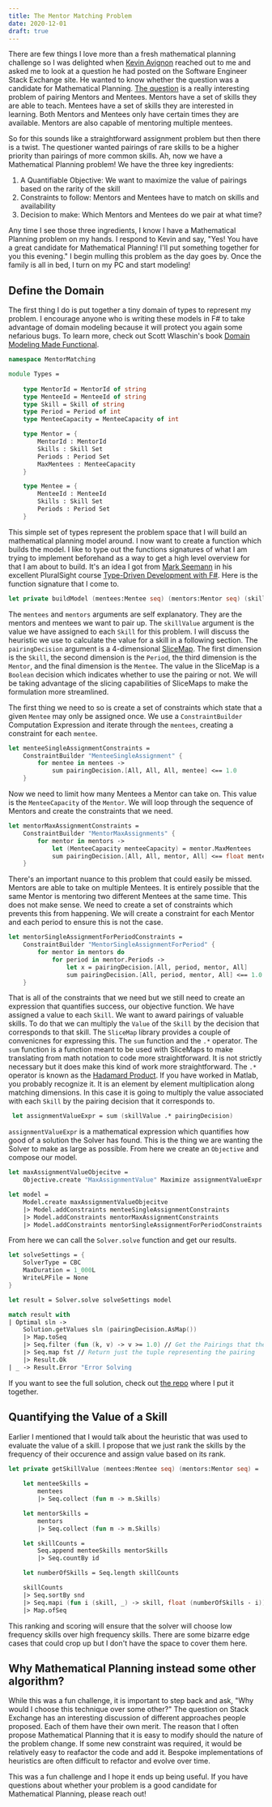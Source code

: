 ```yaml
---
title: The Mentor Matching Problem
date: 2020-12-01
draft: true
---
```


There are few things I love more than a fresh mathematical planning challenge so I was delighted when [Kevin Avignon](https://twitter.com/KAvignon) reached out to me and asked me to look at a question he had posted on the Software Engineer Stack Exchange site. He wanted to know whether the question was a candidate for Mathematical Planning. [The question](https://softwareengineering.stackexchange.com/questions/418268/mentorship-schedule-matchmaking-algorithm) is a really interesting problem of pairing Mentors and Mentees. Mentors have a set of skills they are able to teach. Mentees have a set of skills they are interested in learning. Both Mentors and Mentees only have certain times they are available. Mentors are also capable of mentoring multiple mentees.

So for this sounds like a straightforward assignment problem but then there is a twist. The questioner wanted pairings of rare skills to be a higher priority than pairings of more common skills. Ah, now we have a Mathematical Planning problem! We have the three key ingredients:

1. A Quantifiable Objective: We want to maximize the value of pairings based on the rarity of the skill
2. Constraints to follow: Mentors and Mentees have to match on skills and availability
3. Decision to make: Which Mentors and Mentees do we pair at what time?

Any time I see those three ingredients, I know I have a Mathematical Planning problem on my hands. I respond to Kevin and say, "Yes! You have a great candidate for Mathematical Planning! I'll put something together for you this evening." I begin mulling this problem as the day goes by. Once the family is all in bed, I turn on my PC and start modeling!

## Define the Domain

The first thing I do is put together a tiny domain of types to represent my problem. I encourage anyone who is writing these models in F# to take advantage of domain modeling because it will protect you again some nefarious bugs. To learn more, check out Scott Wlaschin's book [Domain Modeling Made Functional](https://fsharpforfunandprofit.com/books/).

```fsharp
namespace MentorMatching

module Types =
    
    type MentorId = MentorId of string
    type MenteeId = MenteeId of string
    type Skill = Skill of string
    type Period = Period of int
    type MenteeCapacity = MenteeCapacity of int

    type Mentor = {
        MentorId : MentorId
        Skills : Skill Set
        Periods : Period Set
        MaxMentees : MenteeCapacity
    }

    type Mentee = {
        MenteeId : MenteeId
        Skills : Skill Set
        Periods : Period Set
    }
```

This simple set of types represent the problem space that I will build an mathematical planning model around. I now want to create a function which builds the model. I like to type out the functions signatures of what I am trying to implement beforehand as a way to get a high level overview for that I am about to build. It's an idea I got from [Mark Seemann](https://blog.ploeh.dk/) in his excellent PluralSight course [Type-Driven Development with F#](https://app.pluralsight.com/library/courses/fsharp-type-driven-development/table-of-contents). Here is the function signature that I come to.

```fsharp
let private buildModel (mentees:Mentee seq) (mentors:Mentor seq) (skillValue:SMap<Skill,float>) (pairingDecision:SMap4<Skill,Period,Mentor,Mentee,Decision>) : Model =
```

The `mentees` and `mentors` arguments are self explanatory. They are the mentors and mentees we want to pair up. The `skillValue` argument is the value we have assigned to each `Skill` for this problem. I will discuss the heuristic we use to calculate the value for a skill in a following section. The `pairingDecision` argument is a 4-dimensional [SliceMap](http://matthewcrews.com/SliceMap/#/). The first dimension is the `Skill`, the second dimension is the `Period`, the third dimension is the `Mentor`, and the final dimension is the `Mentee`. The value in the SliceMap is a `Boolean` decision which indicates whether to use the pairing or not. We will be taking advantage of the slicing capabilities of SliceMaps to make the formulation more streamlined.

The first thing we need to so is create a set of constraints which state that a given `Mentee` may only be assigned once. We use a `ConstraintBuilder` Computation Expression and iterate through the `mentees`, creating a constraint for each `mentee`.

```fsharp
let menteeSingleAssignmentConstraints =
    ConstraintBuilder "MenteeSingleAssignment" {
        for mentee in mentees ->
            sum pairingDecision.[All, All, All, mentee] <== 1.0
    }
```

Now we need to limit how many Mentees a Mentor can take on. This value is the `MenteeCapacity` of the `Mentor`. We will loop through the sequence of Mentors and create the constraints that we need.

```fsharp
let mentorMaxAssignmentConstraints =
    ConstraintBuilder "MentorMaxAssignments" {
        for mentor in mentors ->
            let (MenteeCapacity menteeCapacity) = mentor.MaxMentees
            sum pairingDecision.[All, All, mentor, All] <== float menteeCapacity
    }
```

There's an important nuance to this problem that could easily be missed. Mentors are able to take on multiple Mentees. It is entirely possible that the same Mentor is mentoring two different Mentees at the same time. This does not make sense. We need to create a set of constraints which prevents this from happening. We will create a constraint for each Mentor and each period to ensure this is not the case.

```fsharp
let mentorSingleAssignmentForPeriodConstraints =
    ConstraintBuilder "MentorSingleAssignmentForPeriod" {
        for mentor in mentors do
            for period in mentor.Periods ->
                let x = pairingDecision.[All, period, mentor, All]
                sum pairingDecision.[All, period, mentor, All] <== 1.0
    }
```

That is all of the constraints that we need but we still need to create an expression that quantifies success, our objective function. We have assigned a value to each `Skill`. We want to award pairings of valuable skills. To do that we can multiply the `Value` of the `Skill` by the decision that corresponds to that skill. The `SliceMap` library provides a couple of convenicnes for expressing this. The `sum` function and the `.*` operator. The `sum` function is a function meant to be used with SliceMaps to make translating from math notation to code more straightforward. It is not strictly necessary but it does make this kind of work more straightforward. The `.*` operator is known as the [Hadamard Product](https://en.wikipedia.org/wiki/Hadamard_product_(matrices)). If you have worked in Matlab, you probably recognize it. It is an element by element multiplication along matching dimensions. In this case it is going to multiply the value associated with each `Skill` by the pairing decision that it corresponds to.

```fsharp
 let assignmentValueExpr = sum (skillValue .* pairingDecision)
```

`assignmentValueExpr` is a mathematical expression which quantifies how good of a solution the Solver has found. This is the thing we are wanting the Solver to make as large as possible. From here we create an `Objective` and compose our model.

```fsharp
let maxAssignmentValueObjecitve =
    Objective.create "MaxAssignmentValue" Maximize assignmentValueExpr

let model =
    Model.create maxAssignmentValueObjecitve
    |> Model.addConstraints menteeSingleAssignmentConstraints
    |> Model.addConstraints mentorMaxAssignmentConstraints
    |> Model.addConstraints mentorSingleAssignmentForPeriodConstraints
```

From here we can call the `Solver.solve` function and get our results.

```fsharp
let solveSettings = {
    SolverType = CBC
    MaxDuration = 1_000L
    WriteLPFile = None
}

let result = Solver.solve solveSettings model

match result with
| Optimal sln ->
    Solution.getValues sln (pairingDecision.AsMap())
    |> Map.toSeq
    |> Seq.filter (fun (k, v) -> v >= 1.0) // Get the Pairings that the solver selected
    |> Seq.map fst // Return just the tuple representing the pairing
    |> Result.Ok
| _ -> Result.Error "Error Solving
```

If you want to see the full solution, check out [the repo](https://github.com/matthewcrews/MentorMatching) where I put it together.

## Quantifying the Value of a Skill

Earlier I mentioned that I would talk about the heuristic that was used to evaluate the value of a skill. I propose that we just rank the skills by the frequency of their occurence and assign value based on its rank.

```fsharp
let private getSkillValue (mentees:Mentee seq) (mentors:Mentor seq) =
    
    let menteeSkills =
        mentees
        |> Seq.collect (fun m -> m.Skills)

    let mentorSkills =
        mentors
        |> Seq.collect (fun m -> m.Skills)

    let skillCounts =
        Seq.append menteeSkills mentorSkills
        |> Seq.countBy id

    let numberOfSkills = Seq.length skillCounts

    skillCounts
    |> Seq.sortBy snd
    |> Seq.mapi (fun i (skill, _) -> skill, float (numberOfSkills - i))
    |> Map.ofSeq
```

This ranking and scoring will ensure that the solver will choose low frequency skills over high frequency skills. There are some bizarre edge cases that could crop up but I don't have the space to cover them here.

## Why Mathematical Planning instead some other algorithm?

While this was a fun challenge, it is important to step back and ask, "Why would I choose this technique over some other?" The question on Stack Exchange has an interesting discussion of different approaches people proposed. Each of them have their own merit. The reason that I often propose Mathematical Planning that it is easy to modify should the nature of the problem change. If some new constraint was required, it would be relatively easy to reafactor the code and add it. Bespoke implementations of heuristics are often difficult to refactor and evolve over time.

This was a fun challenge and I hope it ends up being useful. If you have questions about whether your problem is a good candidate for Mathematical Planning, please reach out!
